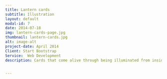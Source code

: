 ```yaml
---
title: Lantern cards
subtitle: Illustration
layout: default
modal-id: 7
date: 2014-07-18
img: lantern-cards-page.jpg
thumbnail: lantern-cards.jpg
alt: image-alt
project-date: April 2014
Client: Start Bootstrap
Service:  Web Development
description: Cards that come alive through being illuminated from inside, shining out through the image


---
```

